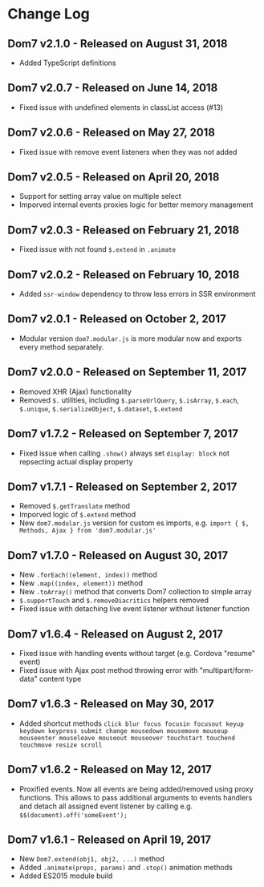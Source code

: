 # Change Log

## Dom7 v2.1.0 - Released on August 31, 2018
  * Added TypeScript definitions

## Dom7 v2.0.7 - Released on June 14, 2018
  * Fixed issue with undefined elements in classList access (#13)

## Dom7 v2.0.6 - Released on May 27, 2018
  * Fixed issue with remove event listeners when they was not added

## Dom7 v2.0.5 - Released on April 20, 2018
  * Support for setting array value on multiple select
  * Imporved internal events proxies logic for better memory management

## Dom7 v2.0.3 - Released on February 21, 2018
  * Fixed issue with not found `$.extend` in `.animate`

## Dom7 v2.0.2 - Released on February 10, 2018
  * Added `ssr-window` dependency to throw less errors in SSR environment

## Dom7 v2.0.1 - Released on October 2, 2017
  * Modular version `dom7.modular.js` is more modular now and exports every method separately.

## Dom7 v2.0.0 - Released on September 11, 2017
  * Removed XHR (Ajax) functionality
  * Removed `$.` utilities, including `$.parseUrlQuery`, `$.isArray`, `$.each`, `$.unique`, `$.serializeObject`, `$.dataset`, `$.extend`

## Dom7 v1.7.2 - Released on September 7, 2017
  * Fixed issue when calling `.show()` always set `display: block` not repsecting actual display property

## Dom7 v1.7.1 - Released on September 2, 2017
  * Removed `$.getTranslate` method
  * Imporved logic of `$.extend` method
  * New `dom7.modular.js` version for custom es imports, e.g. `import { $, Methods, Ajax } from 'dom7.modular.js'`

## Dom7 v1.7.0 - Released on August 30, 2017
  * New `.forEach((element, index))` method
  * New `.map((index, element))` method
  * New `.toArray()` method that converts Dom7 collection to simple array
  * `$.supportTouch` and `$.removeDiacritics` helpers removed
  * Fixed issue with detaching live event listener without listener function

## Dom7 v1.6.4 - Released on August 2, 2017
  * Fixed issue with handling events without target (e.g. Cordova "resume" event)
  * Fixed issue with Ajax post method throwing error with "multipart/form-data" content type

## Dom7 v1.6.3 - Released on May 30, 2017
  * Added shortcut methods `click blur focus focusin focusout keyup keydown keypress submit change mousedown mousemove mouseup mouseenter mouseleave mouseout mouseover touchstart touchend touchmove resize scroll`

## Dom7 v1.6.2 - Released on May 12, 2017
  * Proxified events. Now all events are being added/removed using proxy functions. This allows to pass additional arguments to events handlers and detach all assigned event listener by calling e.g. `$$(document).off('someEvent');`

## Dom7 v1.6.1 - Released on April 19, 2017
  * New `Dom7.extend(obj1, obj2, ...)` method
  * Added `.animate(props, params)` and `.stop()` animation methods
  * Added ES2015 module build
